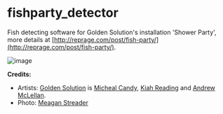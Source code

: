 fishparty_detector
==================

Fish detecting software for Golden Solution's installation 'Shower Party', more details at [http://reprage.com/post/fish-party/](http://reprage.com/post/fish-party/).

<img src="http://reprage.com/images/2014-05-26-fish-party.png" alt="image">

**Credits:**
* Artists: [Golden Solution](http://goldensolut.in/) is [Micheal Candy](http://michaelcandy.com/), [Kiah Reading](http://kiahreading.com/) and [Andrew McLellan](http://curedpink.com/).
* Photo: [Meagan Streader](http://meaganstreader.com/)

